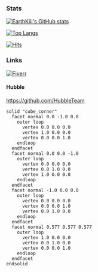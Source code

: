 ### Stats
[![EarthKiii's GitHub stats](https://github-readme-stats.vercel.app/api?username=EarthKiii&show_icons=true&theme=radical)](https://github.com/anuraghazra/github-readme-stats)

[![Top Langs](https://github-readme-stats.vercel.app/api/top-langs/?username=EarthKiii&layout=compact&theme=radical)](https://github.com/anuraghazra/github-readme-stats)

[![Hits](https://hits.seeyoufarm.com/api/count/incr/badge.svg?url=https%3A%2F%2Fgithub.com%2FEarthKiii%2F&count_bg=%234B4B4B&title_bg=%232F7BF3&icon=python.svg&icon_color=%23EDEA55&title=Visitors&edge_flat=false)](https://hits.seeyoufarm.com)

### Links
[![Fiverr](https://upload.wikimedia.org/wikipedia/commons/1/18/Fiverr_Logo_09.2020.svg)](https://www.fiverr.com/silensteam?up_rollout=true)

#### Hubble
https://github.com/HubbleTeam

```stl
solid "cube_corner"
  facet normal 0.0 -1.0 0.0
    outer loop
      vertex 0.0 0.0 0.0
      vertex 1.0 0.0 0.0
      vertex 0.0 0.0 1.0
    endloop
  endfacet
  facet normal 0.0 0.0 -1.0
    outer loop
      vertex 0.0 0.0 0.0
      vertex 0.0 1.0 0.0
      vertex 1.0 0.0 0.0
    endloop
  endfacet
  facet normal -1.0 0.0 0.0
    outer loop
      vertex 0.0 0.0 0.0
      vertex 0.0 0.0 1.0
      vertex 0.0 1.0 0.0
    endloop
  endfacet
  facet normal 0.577 0.577 0.577
    outer loop
      vertex 1.0 0.0 0.0
      vertex 0.0 1.0 0.0
      vertex 0.0 0.0 1.0
    endloop
  endfacet
endsolid
```